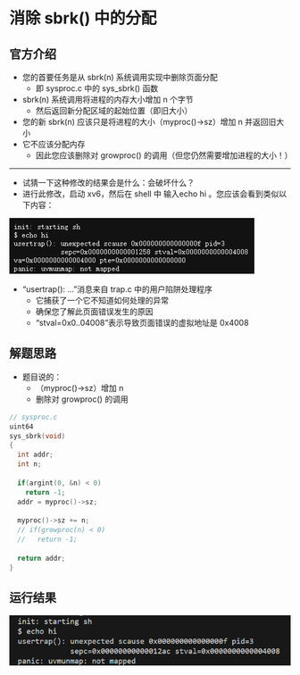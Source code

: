# 消除 sbrk() 中的分配
## 官方介绍
+ 您的首要任务是从 sbrk(n) 系统调用实现中删除页面分配
  + 即 sysproc.c 中的 sys_sbrk() 函数
+ sbrk(n) 系统调用将进程的内存大小增加 n 个字节
  + 然后返回新分配区域的起始位置（即旧大小）
+ 您的新 sbrk(n) 应该只是将进程的大小（myproc()->sz）增加 n 并返回旧大小
+ 它不应该分配内存
  + 因此您应该删除对 growproc() 的调用（但您仍然需要增加进程的大小！）
-----------------
+ 试猜一下这种修改的结果会是什么：会破坏什么？
+ 进行此修改，启动 xv6，然后在 shell 中 输入echo hi 。您应该会看到类似以下内容：
<img src=".\picture\image1.png">

+ “usertrap(): ...”消息来自 trap.c 中的用户陷阱处理程序
  + 它捕获了一个它不知道如何处理的异常
  + 确保您了解此页面错误发生的原因
  + “stval=0x0..04008”表示导致页面错误的虚拟地址是 0x4008

## 解题思路
+ 题目说的：
  + （myproc()->sz）增加 n 
  + 删除对 growproc() 的调用
```c
// sysproc.c
uint64
sys_sbrk(void)
{
  int addr;
  int n;

  if(argint(0, &n) < 0)
    return -1;
  addr = myproc()->sz;
  
  myproc()->sz += n;
  // if(growproc(n) < 0)
  //   return -1;
  
  return addr;
}
```

## 运行结果
<img src=".\picture\image2.png">



